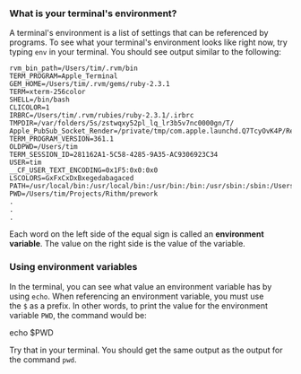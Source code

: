 ### What is your terminal's environment?

A terminal's environment is a list of settings that can be referenced by programs. To see what your terminal's environment looks like right now, try typing `env` in your terminal. You should see output similar to the following:
```
rvm_bin_path=/Users/tim/.rvm/bin
TERM_PROGRAM=Apple_Terminal
GEM_HOME=/Users/tim/.rvm/gems/ruby-2.3.1
TERM=xterm-256color
SHELL=/bin/bash
CLICOLOR=1
IRBRC=/Users/tim/.rvm/rubies/ruby-2.3.1/.irbrc
TMPDIR=/var/folders/5s/zstwqxy52pl_lq_lr3b5v7nc0000gn/T/
Apple_PubSub_Socket_Render=/private/tmp/com.apple.launchd.Q7TcyOvK4P/Render
TERM_PROGRAM_VERSION=361.1
OLDPWD=/Users/tim
TERM_SESSION_ID=281162A1-5C58-4285-9A35-AC9306923C34
USER=tim
__CF_USER_TEXT_ENCODING=0x1F5:0x0:0x0
LSCOLORS=GxFxCxDxBxegedabagaced
PATH=/usr/local/bin:/usr/local/bin:/usr/bin:/bin:/usr/sbin:/sbin:/Users/tim/.rvm/bin
PWD=/Users/tim/Projects/Rithm/prework
.
.
.
```
Each word on the left side of the equal sign is called an **environment variable**. The value on the right side is the value of the variable.

### Using environment variables

In the terminal, you can see what value an environment variable has by using `echo`. When referencing an environment variable, you must use the `$` as a prefix. In other words, to print the value for the environment variable `PWD`, the command would be:

echo $PWD

Try that in your terminal. You should get the same output as the output for the command `pwd`.